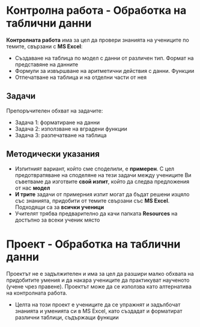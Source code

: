 # Контролна работа - Обработка на таблични данни 

**Контролната работа** има за цел да провери знанията на учениците по темите, свързани с **MS Excel**:
- Създаване на таблица по модел с данни от различен тип. Формат на представяне на данните
- Формули за извършване на аритметични действия с данни. Функции
- Отпечатване на таблица и на отделни части от нея

## Задачи
Препоръчителен обхват на задачите:
 - Задача 1: форматиране на данни
 - Задача 2: използване на вградени функции
 - Задача 3: разпечатване на таблица
 
## Методически указания
 - Изпитният вариант, който сме споделили, е **примерен**. С цел предотвратяване на споделяне на тези задачи между учениците Ви съветваме да изготвите **свой изпит**, който да следва предложения от нас **модел**
 - **И трите** задачи от примерния изпит могат да бъдат решени изцяло със знанията, придобити от темите свързани със **MS Excel**. Подходящи са за **всички ученици**
 - Учителят трябва предварително да качи папката **Resources** на достъпно за всеки ученик място

# Проект - Обработка на таблични данни
Проектът не е задължителен и има за цел да разшири малко обхвата на придобитите умения и да накара учениците да практикуват наученото (учене чрез правене). Проектът може да се използва като алтернатива на контролната работа.
 - Целта на този проект е учениците да се упражнят и задълбочат знанията и уменията си в MS Excel, като създадат и форматират различни таблици, съдържащи функции
